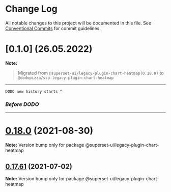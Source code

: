 # Change Log

All notable changes to this project will be documented in this file.
See [Conventional Commits](https://conventionalcommits.org) for commit guidelines.

# [0.1.0] (26.05.2022)

**Note:**
  > Migrated from `@superset-ui/legacy-plugin-chart-heatmap(0.18.0)` to `@dodopizza/ssp-legacy-plugin-chart-heatmap`
___

`DODO new history starts ^`

### *Before DODO*
___
# [0.18.0](https://github.com/apache-superset/superset-ui/compare/v0.17.87...v0.18.0) (2021-08-30)

**Note:** Version bump only for package @superset-ui/legacy-plugin-chart-heatmap


## [0.17.61](https://github.com/apache-superset/superset-ui/compare/v0.17.60...v0.17.61) (2021-07-02)

**Note:** Version bump only for package @superset-ui/legacy-plugin-chart-heatmap

